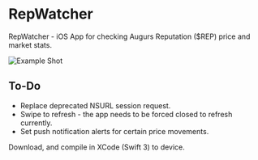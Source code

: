 # RepWatcher
RepWatcher - iOS App for checking Augurs Reputation ($REP) price and market stats. 

![Example Shot](http://i.imgur.com/kUu0zN2.png)

## To-Do
- Replace deprecated NSURL session request. 
- Swipe to refresh - the app needs to be forced closed to refresh currently. 
- Set push notification alerts for certain price movements. 

Download, and compile in XCode (Swift 3) to device.
